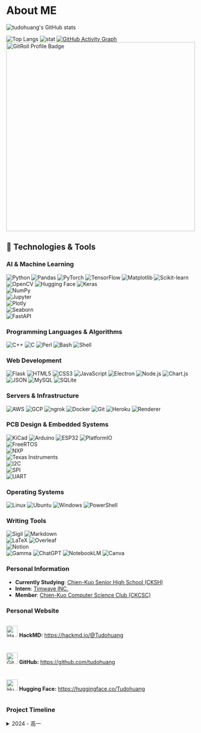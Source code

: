 # About ME
![tudohuang's GitHub stats](https://github-readme-stats.vercel.app/api?username=tudohuang&show_icons=true&theme=dark&locale=zh-tw)

![Top Langs](https://github-readme-stats.vercel.app/api/top-langs/?username=tudohuang&layout=compact&theme=vision-friendly-dark)
![stat](https://github-readme-streak-stats.herokuapp.com/?user=tudohuang&theme=dark)
[![GitHub Activity Graph](https://github-readme-activity-graph.vercel.app/graph?username=tudohuang&theme=github-compact)](https://github.com/ashutosh00710/github-readme-activity-graph)
<a href="https://gitroll.io/profile/uqwf1kv8C6sULjt9HIKcbz8ZmxeD2" target="_blank">
    <img src="https://gitroll.io/api/badges/profiles/v1/uqwf1kv8C6sULjt9HIKcbz8ZmxeD2" alt="GitRoll Profile Badge" width="500" height="auto"/>
</a>


## 🔧 Technologies & Tools

### **AI & Machine Learning**
![Python](https://img.shields.io/badge/Python-FFD43B?style=for-the-badge&logo=python&logoColor=blue)
![Pandas](https://img.shields.io/badge/Pandas-150458?style=for-the-badge&logo=pandas&logoColor=white)
![PyTorch](https://img.shields.io/badge/PyTorch-EE4C2C?style=for-the-badge&logo=pytorch&logoColor=white)
![TensorFlow](https://img.shields.io/badge/TensorFlow-FF6F00?style=for-the-badge&logo=tensorflow&logoColor=white)
![Matplotlib](https://img.shields.io/badge/Matplotlib-FFDD44?style=for-the-badge&logo=matplotlib&logoColor=black)
![Scikit-learn](https://img.shields.io/badge/Scikit--Learn-F7931E?style=for-the-badge&logo=scikitlearn&logoColor=white)
![OpenCV](https://img.shields.io/badge/OpenCV-5C3EE8?style=for-the-badge&logo=opencv&logoColor=white)
![Hugging Face](https://img.shields.io/badge/Hugging_Face-FFB000?style=for-the-badge&logo=huggingface&logoColor=white)
![Keras](https://img.shields.io/badge/Keras-D00000?style=for-the-badge&logo=keras&logoColor=white)  
![NumPy](https://img.shields.io/badge/NumPy-013243?style=for-the-badge&logo=numpy&logoColor=white)  
![Jupyter](https://img.shields.io/badge/Jupyter-F37626?style=for-the-badge&logo=jupyter&logoColor=white)  
![Plotly](https://img.shields.io/badge/Plotly-3F4F75?style=for-the-badge&logo=plotly&logoColor=white)  
![Seaborn](https://img.shields.io/badge/Seaborn-4C4C4C?style=for-the-badge)  
![FastAPI](https://img.shields.io/badge/FastAPI-009688?style=for-the-badge&logo=fastapi&logoColor=white)  

### **Programming Languages & Algorithms**
![C++](https://img.shields.io/badge/C++-00599C?style=for-the-badge&logo=cpp&logoColor=white)
![C](https://img.shields.io/badge/C-A8B9CC?style=for-the-badge&logo=c&logoColor=white)
![Perl](https://img.shields.io/badge/Perl-%2339457E.svg?style=for-the-badge&logo=perl&logoColor=white)
![Bash](https://img.shields.io/badge/Bash-4EAA25?style=for-the-badge&logo=gnubash&logoColor=white)
![Shell](https://img.shields.io/badge/Shell-Scripting-FFD43B?style=for-the-badge&logo=powershell&logoColor=white)

### **Web Development**
![Flask](https://img.shields.io/badge/Flask-000000?style=for-the-badge&logo=flask&logoColor=white)
![HTML5](https://img.shields.io/badge/HTML5-E34F26?style=for-the-badge&logo=html5&logoColor=white)
![CSS3](https://img.shields.io/badge/CSS3-1572B6?style=for-the-badge&logo=css3&logoColor=white)
![JavaScript](https://img.shields.io/badge/JavaScript-F7DF1E?style=for-the-badge&logo=javascript&logoColor=323330)
![Electron](https://img.shields.io/badge/Electron-47848F?style=for-the-badge&logo=electron&logoColor=white)
![Node.js](https://img.shields.io/badge/Node.js-339933?style=for-the-badge&logo=nodedotjs&logoColor=white)
![Chart.js](https://img.shields.io/badge/Chart.js-FF6384?style=for-the-badge&logo=chartdotjs&logoColor=white)
![JSON](https://img.shields.io/badge/JSON-000?style=for-the-badge&logo=json&logoColor=fff)
![MySQL](https://img.shields.io/badge/MySQL-4479A1?style=for-the-badge&logo=mysql&logoColor=white)
![SQLite](https://img.shields.io/badge/SQLite-003B57?style=for-the-badge&logo=sqlite&logoColor=white)


### **Servers & Infrastructure**
![AWS](https://img.shields.io/badge/AWS-232F3E?style=for-the-badge&logo=amazonaws&logoColor=white)
![GCP](https://img.shields.io/badge/GCP-4285F4?style=for-the-badge&logo=googlecloud&logoColor=white)
![ngrok](https://img.shields.io/badge/ngrok-1F2B3F?style=for-the-badge&logo=ngrok&logoColor=white)
![Docker](https://img.shields.io/badge/Docker-2496ED?style=for-the-badge&logo=docker&logoColor=white)
![Git](https://img.shields.io/badge/Git-F05032?style=for-the-badge&logo=git&logoColor=white)
![Heroku](https://img.shields.io/badge/Heroku-430098?style=for-the-badge&logo=heroku&logoColor=white)
![Renderer](https://img.shields.io/badge/Renderer-CB3837?style=for-the-badge&logoColor=white)
### **PCB Design & Embedded Systems**
![KiCad](https://img.shields.io/badge/KiCad-314CB0?style=for-the-badge&logo=kicad&logoColor=white)
![Arduino](https://img.shields.io/badge/Arduino-00979D?style=for-the-badge&logo=arduino&logoColor=white)
![ESP32](https://img.shields.io/badge/ESP32-000000?style=for-the-badge&logo=esp32&logoColor=white)
![PlatformIO](https://img.shields.io/badge/PlatformIO-FF7F00?style=for-the-badge&logo=platformio&logoColor=white)  
![FreeRTOS](https://img.shields.io/badge/FreeRTOS-009DDB?style=for-the-badge&logo=freertos&logoColor=white)  
![NXP](https://img.shields.io/badge/NXP-009639?style=for-the-badge&logo=nxp&logoColor=white)  
![Texas Instruments](https://img.shields.io/badge/Texas%20Instruments-FF0000?style=for-the-badge&logo=texasinstruments&logoColor=white)  
![I2C](https://img.shields.io/badge/I2C-003B57?style=for-the-badge)  
![SPI](https://img.shields.io/badge/SPI-FF6F00?style=for-the-badge)  
![UART](https://img.shields.io/badge/UART-0052CC?style=for-the-badge)  
### **Operating Systems**
![Linux](https://img.shields.io/badge/Linux-FCC624?style=for-the-badge&logo=linux&logoColor=black)
![Ubuntu](https://img.shields.io/badge/Ubuntu-E95420?style=for-the-badge&logo=ubuntu&logoColor=white)
![Windows](https://custom-icon-badges.demolab.com/badge/Windows-0078D6?style=for-the-badge&logo=windows11&logoColor=white)
![PowerShell](https://img.shields.io/badge/PowerShell-5391FE?style=for-the-badge&logo=powershell&logoColor=white)

### **Writing Tools**
![Sigil](https://img.shields.io/badge/Sigil-6C757D?style=for-the-badge&logo=sigil&logoColor=white)
![Markdown](https://img.shields.io/badge/Markdown-000000?style=for-the-badge&logo=markdown&logoColor=white)  
![LaTeX](https://img.shields.io/badge/LaTeX-008080?style=for-the-badge&logo=latex&logoColor=white)
![Overleaf](https://img.shields.io/badge/Overleaf-47A141?style=for-the-badge&logo=overleaf&logoColor=white)  
![Notion](https://img.shields.io/badge/Notion-000000?style=for-the-badge&logo=notion&logoColor=white)  
![Gamma](https://img.shields.io/badge/Gamma-7F63F4?style=for-the-badge&logo=gamma&logoColor=white)
![ChatGPT](https://img.shields.io/badge/ChatGPT-10A37F?style=for-the-badge&logo=openai&logoColor=white)
![NotebookLM](https://img.shields.io/badge/NotebookLM-4285F4?style=for-the-badge&logo=google&logoColor=white)
![Canva](https://img.shields.io/badge/Canva-00C4CC?style=for-the-badge&logo=canva&logoColor=white)


### Personal Information

- **Currently Studying**: [Chien-Kuo Senior High School (CKSH)](https://www.cksh.tp.edu.tw/)
- **Intern**: [Timwave INC.](https://www.timwave.com/)
- **Member**: [Chien-Kuo Computer Science Club (CKCSC)](https://ckcsc.net)


### Personal Website

<div style="display: flex; flex-direction: column; gap: 10px;">
  <p>
    <img src="https://presskit.hackmd.io/Logo/SVG/HackMD_LOGO_vertical.svg" alt="HackMD" width="30">
    <strong>HackMD:</strong>
    <a href="https://hackmd.io/@Tudohuang" target="_blank" rel="noopener noreferrer">https://hackmd.io/@Tudohuang</a>
  </p>
  <p>
    <img src="https://upload.wikimedia.org/wikipedia/commons/a/ae/Github-desktop-logo-symbol.svg" alt="GitHub" width="30">
    <strong>GitHub:</strong>
    <a href="https://github.com/tudohuang" target="_blank" rel="noopener noreferrer">https://github.com/tudohuang</a>
  </p>
  <p>
    <img src="https://avatars.githubusercontent.com/u/25720743?s=200&v=4" alt="Hugging Face" width="30">
    <strong>Hugging Face:</strong>
    <a href="https://huggingface.co/Tudohuang" target="_blank" rel="noopener noreferrer">https://huggingface.co/Tudohuang</a>
  </p>
</div>




### Project Timeline

<details>
<summary>2024 - 高一</summary>

- **2023 September**: 魅影魔光

  ![Readme Card](https://github-readme-stats.vercel.app/api/pin/?username=tudohuang&repo=phantomlight&theme=dark)

- **2023 December**: 圍棋機器人

    ![readme](https://github-readme-stats.vercel.app/api/pin/?username=tudohuang&repo=sigmago&theme=dark)

- **May**: 酵母紀錄

  ![Readme Card](https://github-readme-stats.vercel.app/api/pin/?username=tudohuang&repo=Yeast-Recording&theme=dark)
- **June**: Flask放課成發

  ![Readme Card](https://github-readme-stats.vercel.app/api/pin/?username=tudohuang&repo=CITHUB&theme=dark)
- **July**: 雷達測速

  ![Readme Card](https://github-readme-stats.vercel.app/api/pin/?username=tudohuang&repo=Radar-Project&theme=dark)
- **August**: MCU示波器

  ![Readme Card](https://github-readme-stats.vercel.app/api/pin/?username=tudohuang&repo=MCU-Oscilloscope&theme=dark)

</details>
